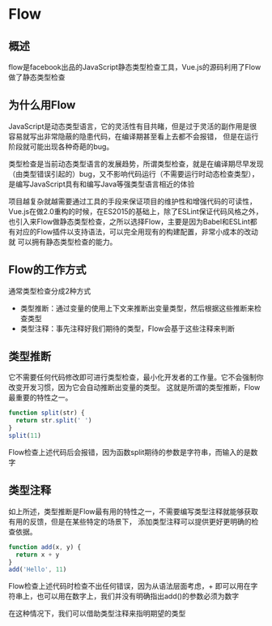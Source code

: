 # Flow
## 概述
flow是facebook出品的JavaScript静态类型检查工具，Vue.js的源码利用了Flow做了静态类型检查

## 为什么用Flow
JavaScript是动态类型语言，它的灵活性有目共睹，但是过于灵活的副作用是很容易就写出非常隐蔽的隐患代码，在编译期甚至看上去都不会报错，
但是在运行阶段就可能出现各种奇葩的bug。

类型检查是当前动态类型语言的发展趋势，所谓类型检查，就是在编译期尽早发现（由类型错误引起的）bug，又不影响代码运行（不需要运行时动态检查类型），
是编写JavaScript具有和编写Java等强类型语言相近的体验

项目越复杂就越需要通过工具的手段来保证项目的维护性和增强代码的可读性，Vue.js在做2.0重构的时候，在ES2015的基础上，除了ESLint保证代码风格之外，
也引入来Flow做静态类型检查，之所以选择Flow，主要是因为Babel和ESLint都有对应的Flow插件以支持语法，可以完全用现有的构建配置，非常小成本的改动就
可以拥有静态类型检查的能力。

## Flow的工作方式
通常类型检查分成2种方式

* 类型推断：通过变量的使用上下文来推断出变量类型，然后根据这些推断来检查类型
* 类型注释：事先注释好我们期待的类型，Flow会基于这些注释来判断

## 类型推断
它不需要任何代码修改即可进行类型检查，最小化开发者的工作量。它不会强制你改变开发习惯，因为它会自动推断出变量的类型。
这就是所谓的类型推断，Flow最重要的特性之一。

```js
function split(str) {
  return str.split(' ')
}
split(11)
```

Flow检查上述代码后会报错，因为函数split期待的参数是字符串，而输入的是数字

## 类型注释
如上所述，类型推断是Flow最有用的特性之一，不需要编写类型注释就能够获取有用的反馈，但是在某些特定的场景下，
添加类型注释可以提供更好更明确的检查依据。

```js
function add(x, y) {
  return x + y
}
add('Hello', 11)
```

Flow检查上述代码时检查不出任何错误，因为从语法层面考虑，+ 即可以用在字符串上，也可以用在数字上，我们并没有明确指出add()的参数必须为数字

在这种情况下，我们可以借助类型注释来指明期望的类型
